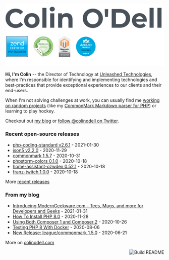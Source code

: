 ![](https://raw.githubusercontent.com/colinodell/colinodell/main/header.png)

**Hi, I'm Colin** -- the Director of Technology at [Unleashed Technologies](https://www.unleashed-technologies.com/), where I'm responsible for identifying and implementing technologies and best-practices that provide exceptional experiences to our clients and their end-users.

When I'm not solving challenges at work, you can usually find me [working on random projects](https://www.colinodell.com/projects) (like my [CommonMark Markdown parser for PHP](https://github.com/thephpleague/commonmark#leaguecommonmark)) or learning to play hockey.

Checkout out [my blog](https://www.colinodell.com/blog) or [follow @colinodell on Twitter](https://twitter.com/colinodell).

### Recent open-source releases

<!-- recent_releases starts -->
* [php-coding-standard v2.6.1](https://github.com/unleashedtech/php-coding-standard/releases/tag/v2.6.1) - 2021-01-30
* [json5 v2.2.0](https://github.com/colinodell/json5/releases/tag/v2.2.0) - 2020-11-29
* [commonmark 1.5.7](https://github.com/thephpleague/commonmark/releases/tag/1.5.7) - 2020-10-31
* [phpstorm-colors 0.1.0](https://github.com/colinodell/phpstorm-colors/releases/tag/0.1.0) - 2020-10-18
* [home-assistant-ozwdev 0.52.1](https://github.com/colinodell/home-assistant-ozwdev/releases/tag/0.52.1) - 2020-10-18
* [franz-twitch 1.0.0](https://github.com/colinodell/franz-twitch/releases/tag/1.0.0) - 2020-10-18
<!-- recent_releases ends -->
More [recent releases](https://github.com/colinodell/colinodell/blob/main/releases.md)

### From my blog

<!-- blog starts -->
* [Introducing ModernGeekware.com - Tees, Mugs, and more for Developers and Geeks](https://www.colinodell.com/blog/202101/introducing-moderngeekwarecom-tees-mugs-and-more-developers-and-geeks) - 2021-01-31
* [How To Install PHP 8.0](https://www.colinodell.com/blog/202011/how-install-php-80) - 2020-11-28
* [Using Both Composer 1 and Composer 2](https://www.colinodell.com/blog/202010/using-both-composer-1-and-composer-2) - 2020-10-26
* [Testing PHP 8 With Docker](https://www.colinodell.com/blog/202008/testing-php-8-with-docker) - 2020-08-06
* [New Release: league/commonmark 1.5.0](https://www.colinodell.com/blog/202006/new-release-leaguecommonmark-150) - 2020-06-21
<!-- blog ends -->
More on [colinodell.com](https://www.colinodell.com/)

<a href="https://github.com/colinodell/colinodell/actions"><img src="https://github.com/colinodell/colinodell/workflows/Build%20README/badge.svg" align="right" alt="Build README"></a>
